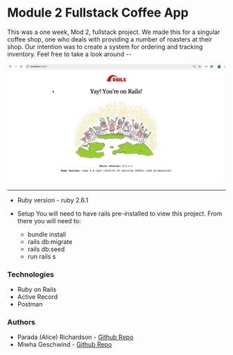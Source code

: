 # Module 2 Fullstack Coffee App 

This was a one week, Mod 2, fullstack project. We made this for a singular coffee shop, one who deals with providing a number of roasters at their shop. Our intention was to create a system for ordering and tracking inventory. Feel free to take a look around -- 


![](backendGIF.gif)


---


* Ruby version - ruby 2.6.1

* Setup
You will need to have rails pre-installed to view this project. From there you will need to: 
    * bundle install 
    * rails db:migrate
    * rails db:seed 
    * run rails s

### Technologies 

* Ruby on Rails 
* Active Record 
* Postman 

### Authors

* Parada (Alice) Richardson - [Github Repo](https://github.com/Paradafaii28)
* Miwha Geschwind - [Github Repo](https://github.com/miwhag)



